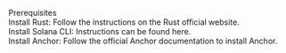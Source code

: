 Prerequisites<br /> 
Install Rust: Follow the instructions on the Rust official website.<br /> 
Install Solana CLI: Instructions can be found here.<br /> 
Install Anchor: Follow the official Anchor documentation to install Anchor.<br /> 